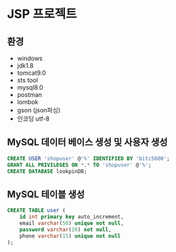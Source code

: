 # JSP 프로젝트  

## 환경  

- windows
- jdk1.8
- tomcat9.0
- sts tool
- mysql8.0
- postman
- lombok
- gson (json파싱)
- 인코딩 utf-8  

## MySQL 데이터 베이스 생성 및 사용자 생성

```sql
CREATE USER 'shopuser' @'%' IDENTIFIED BY 'bitc5600';
GRANT ALL PRIVILEGES ON *.* TO 'shopuser' @'%';
CREATE DATABASE lookpinDB;
```

## MySQL 테이블 생성

```sql
CREATE TABLE user (
	id int primary key auto_increment,
    email varchar(50) unique not null,
	password varchar(20) not null,
    phone varchar(15) unique not null
);
```